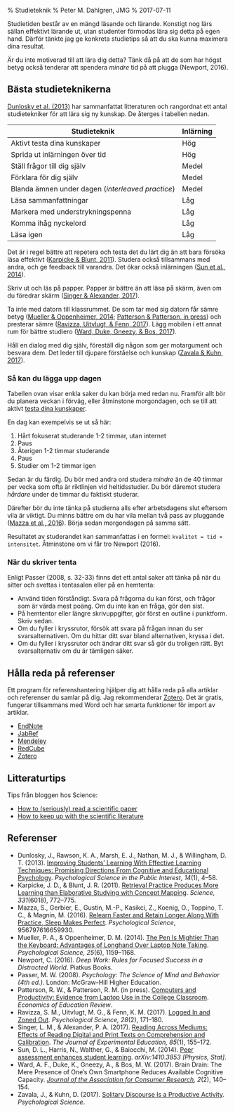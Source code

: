 % Studieteknik
% Peter M. Dahlgren, JMG
% 2017-07-11

Studietiden består av en mängd läsande och lärande. Konstigt nog lärs sällan effektivt lärande ut, utan studenter förmodas lära sig detta på egen hand. Därför tänkte jag ge konkreta studietips så att du ska kunna maximera dina resultat.

Är du inte motiverad till att lära dig detta? Tänk då på att de som har högst betyg också tenderar att spendera *mindre* tid på att plugga (Newport, 2016).

## Bästa studieteknikerna

[Dunlosky et al. (2013)](http://doi.org/10.1177/1529100612453266) har sammanfattat litteraturen och rangordnat ett antal studietekniker för att lära sig ny kunskap. De återges i tabellen nedan.

| Studieteknik | Inlärning |
| -------- | --------------- |
| Aktivt testa dina kunskaper | Hög |
| Sprida ut inlärningen över tid | Hög |
| Ställ frågor till dig själv | Medel |
| Förklara för dig själv | Medel |
| Blanda ämnen under dagen (*interleaved practice*) | Medel |
| Läsa sammanfattningar | Låg |
| Markera med understrykningspenna | Låg |
| Komma ihåg nyckelord | Låg |
| Läsa igen | Låg |

Det är i regel bättre att repetera och testa det du lärt dig än att bara försöka läsa effektivt ([Karpicke & Blunt, 2011](http://doi.org/10.1126/science.1199327)). Studera också tillsammans med andra, och ge feedback till varandra. Det ökar också inlärningen ([Sun et al., 2014](http://arxiv.org/abs/1410.3853)).

Skriv ut och läs på papper. Papper är bättre än att läsa på skärm, även om du föredrar skärm ([Singer & Alexander, 2017](https://doi.org/10.1080/00220973.2016.1143794)).

Ta inte med datorn till klassrummet. De som tar med sig datorn får sämre betyg ([Mueller & Oppenheimer, 2014](https://doi.org/10.1177/0956797614524581); [Patterson & Patterson, in press](https://doi.org/10.1016/j.econedurev.2017.02.004)) och presterar sämre ([Ravizza, Uitvlugt, & Fenn, 2017](https://doi.org/10.1177/0956797616677314)). Lägg mobilen i ett annat rum för bättre studiero ([Ward, Duke, Gneezy, & Bos, 2017](https://doi.org/10.1086/691462)).

Håll en dialog med dig själv, föreställ dig någon som ger motargument och besvara dem. Det leder till djupare förståelse och kunskap ([Zavala & Kuhn, 2017](https://doi.org/10.1177/0956797616689248)).

### Så kan du lägga upp dagen

Tabellen ovan visar enkla saker du kan börja med redan nu. Framför allt bör du planera veckan i förväg, eller åtminstone morgondagen, och se till att aktivt [testa dina kunskaper](quiz.html).

En dag kan exempelvis se ut så här:

1. Hårt fokuserat studerande 1-2 timmar, utan internet
2. Paus
3. Återigen 1-2 timmar studerande
4. Paus
5. Studier om 1-2 timmar igen

Sedan är du färdig. Du bör med andra ord studera *mindre* än de 40 timmar per vecka som ofta är riktlinjen vid heltidsstudier. Du bör däremot studera *hårdare* under de timmar du faktiskt studerar.

Därefter bör du inte tänka på studierna alls efter arbetsdagens slut eftersom vila är viktigt. Du minns bättre om du har vila mellan två pass av pluggande ([Mazza et al., 2016](http://doi.org/10.1177/0956797616659930)). Börja sedan morgondagen på samma sätt.

Resultatet av studerandet kan sammanfattas i en formel: <code>kvalitet = tid × intensitet</code>. Åtminstone om vi får tro Newport (2016).

### När du skriver tenta

Enligt Passer (2008, s. 32-33) finns det ett antal saker att tänka på när du sitter och svettas i tentasalen eller på en hemtenta:

- Använd tiden förståndigt. Svara på frågorna du kan först, och frågor som är värda mest poäng. Om du inte kan en fråga, gör den sist.
- På hemtentor eller längre skrivuppgifter, gör först en outline i punktform. Skriv sedan.
- Om du fyller i kryssrutor, försök att svara på frågan innan du ser svarsalternativen. Om du hittar ditt svar bland alternativen, kryssa i det.
- Om du fyller i kryssrutor och ändrar ditt svar så gör du troligen rätt. Byt svarsalternativ om du är tämligen säker.

## Hålla reda på referenser

Ett program för referenshantering hjälper dig att hålla reda på alla artiklar och referenser du samlar på dig. Jag rekommenderar [Zotero](https://www.zotero.org/). Det är gratis, fungerar tillsammans med Word och har smarta funktioner för import av artiklar.

- [EndNote](http://endnote.com/)
- [JabRef](http://www.jabref.org/)
- [Mendeley](https://www.mendeley.com/)
- [RedCube](https://www.readcube.com/)
- [Zotero](https://www.zotero.org/)

## Litteraturtips

Tips från bloggen hos Science:

- [How to (seriously) read a scientific paper](http://www.sciencemag.org/careers/2016/03/how-seriously-read-scientific-paper)
- [How to keep up with the scientific literature](http://www.sciencemag.org/careers/2016/11/how-keep-scientific-literature)

## Referenser

- Dunlosky, J., Rawson, K. A., Marsh, E. J., Nathan, M. J., & Willingham, D. T. (2013). [Improving Students’ Learning With Effective Learning Techniques: Promising Directions From Cognitive and Educational Psychology](http://doi.org/10.1177/1529100612453266). *Psychological Science in the Public Interest, 14*(1), 4–58.
- Karpicke, J. D., & Blunt, J. R. (2011). [Retrieval Practice Produces More Learning than Elaborative Studying with Concept Mapping](http://doi.org/10.1126/science.1199327). *Science, 331*(6018), 772–775. 
- Mazza, S., Gerbier, E., Gustin, M.-P., Kasikci, Z., Koenig, O., Toppino, T. C., & Magnin, M. (2016). [Relearn Faster and Retain Longer Along With Practice, Sleep Makes Perfect](http://doi.org/10.1177/0956797616659930). *Psychological Science*, 956797616659930.
- Mueller, P. A., & Oppenheimer, D. M. (2014). [The Pen Is Mightier Than the Keyboard: Advantages of Longhand Over Laptop Note Taking](https://doi.org/10.1177/0956797614524581). *Psychological Science, 25*(6), 1159–1168.
- Newport, C. (2016). *Deep Work: Rules for Focused Success in a Distracted World*. Piatkus Books.
- Passer, M. W. (2008). *Psychology: The Science of Mind and Behavior (4th ed.)*. London: McGraw-Hill Higher Education.
- Patterson, R. W., & Patterson, R. M. (in press). [Computers and Productivity: Evidence from Laptop Use in the College Classroom](https://doi.org/10.1016/j.econedurev.2017.02.004). *Economics of Education Review*.
- Ravizza, S. M., Uitvlugt, M. G., & Fenn, K. M. (2017). [Logged In and Zoned Out](https://doi.org/10.1177/0956797616677314). *Psychological Science, 28*(2), 171–180.
- Singer, L. M., & Alexander, P. A. (2017). [Reading Across Mediums: Effects of Reading Digital and Print Texts on Comprehension and Calibration](https://doi.org/10.1080/00220973.2016.1143794). *The Journal of Experimental Education, 85*(1), 155–172.
- Sun, D. L., Harris, N., Walther, G., & Baiocchi, M. (2014). [Peer assessment enhances student learning](http://arxiv.org/abs/1410.3853). *arXiv:1410.3853 [Physics, Stat]*.
- Ward, A. F., Duke, K., Gneezy, A., & Bos, M. W. (2017). Brain Drain: The Mere Presence of One’s Own Smartphone Reduces Available Cognitive Capacity. *[Journal of the Association for Consumer Research](https://doi.org/10.1086/691462), 2*(2), 140–154.
- Zavala, J., & Kuhn, D. (2017). [Solitary Discourse Is a Productive Activity](https://doi.org/10.1177/0956797616689248). *Psychological Science*.